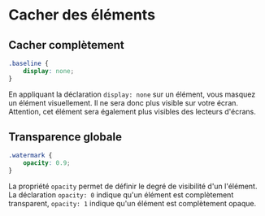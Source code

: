 # Cacher des éléments

## Cacher complètement

```css
.baseline {
	display: none;
}
```

En appliquant la déclaration `display: none` sur un élément, vous masquez un élément visuellement. Il ne sera donc plus visible sur votre écran. Attention, cet élément sera également plus visibles des lecteurs d'écrans.

## Transparence globale

```css
.watermark {
	opacity: 0.9;
}
```

La propriété `opacity` permet de définir le degré de visibilité d'un l'élément. La déclaration `opacity: 0` indique qu'un élément est complètement transparent, `opacity: 1` indique qu'un élément est complètement opaque.
<!--stackedit_data:
eyJoaXN0b3J5IjpbLTQwODIyMDM3MiwtMTQwMTcwNDg3M119
-->